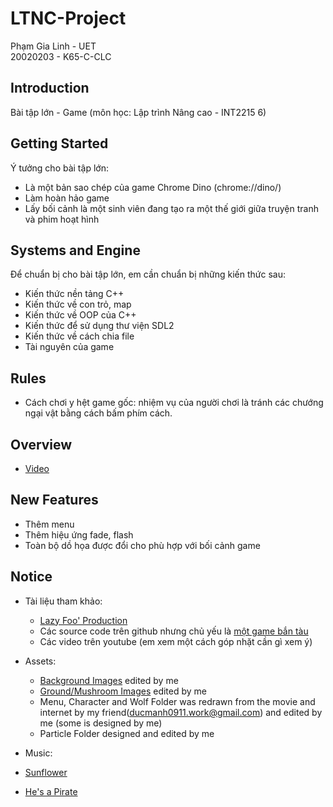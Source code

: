 # LTNC-Project
Phạm Gia Linh - UET  
20020203 - K65-C-CLC

## Introduction
Bài tập lớn - Game (môn học: Lập trình Nâng cao - INT2215 6)

## Getting Started

Ý tưởng cho bài tập lớn:
- Là một bản sao chép của game Chrome Dino (chrome://dino/)
- Làm hoàn hảo game
- Lấy bối cảnh là một sinh viên đang tạo ra một thế giới giữa truyện tranh và phim hoạt hình 

## Systems and Engine
Để chuẩn bị cho bài tập lớn, em cần chuẩn bị những kiến thức sau:
- Kiến thức nền tảng C++
- Kiến thức về con trỏ, map
- Kiến thức về OOP của C++
- Kiến thức để sử dụng thư viện SDL2
- Kiến thức về cách chia file
- Tài nguyên của game

## Rules
- Cách chơi y hệt game gốc: nhiệm vụ của người chơi là tránh các chướng ngại vật bằng cách bấm phím cách.

## Overview
- [Video](https://l.facebook.com/l.php?u=https%3A%2F%2Fyoutu.be%2FDIWSXSKCUtE%3Ffbclid%3DIwAR1WFvNjXk-2V_SopQpwaMiWsWRGXq3b9oneMfv48_N8uJt6anFXENhgAQo&h=AT1chO81EnZyn2_iTib9xP5QpP_Rww78_OlKGoFyvwgvOeMZeEAGOhUp39QtoLEkXAlyef4XgYtWHsj7A9QTSpKpoxXux_1zjxyeHJeurz18p_tAKRrPVd5Zjt1cIjGkdos9B2pBHKmn19KmyaY4tw)

## New Features
- Thêm menu
- Thêm hiệu ứng fade, flash
- Toàn bộ dồ họa được đổi cho phù hợp với bối cảnh game

## Notice
- Tài liệu tham khảo:
  - [Lazy Foo' Production](https://lazyfoo.net/tutorials/SDL/)
  - Các source code trên github nhưng chủ yếu là [một game bắn tàu](https://github.com/graysonpike/sdl-game)
  - Các video trên youtube (em xem một cách góp nhặt cần gì xem ý)

- Assets:
  - [Background Images](https://www.artstation.com/artwork/3d4DmJ) edited by me
  - [Ground/Mushroom Images](https://preview.redd.it/7dq6wk5oy4021.png?width=960&crop=smart&auto=webp&s=d33ed3b7d44d75942e86790c82f123496a32d6c4) edited by me
  - Menu, Character and Wolf Folder was redrawn from the movie and internet by my friend(ducmanh0911.work@gmail.com) and edited by me (some is designed by me)
  - Particle Folder designed and edited by me
 
 - Music:
  - [Sunflower](https://www.youtube.com/watch?v=ApXoWvfEYVU)
  - [He's a Pirate](https://www.youtube.com/watch?v=yRh-dzrI4Z4)
